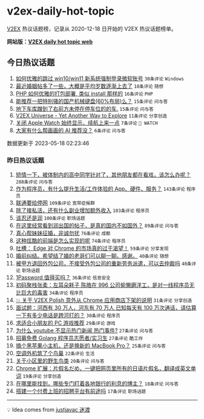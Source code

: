 # v2ex-daily-hot-topic

[V2EX](https://www.v2ex.com/) 热议话题榜，记录从 2020-12-18 日开始的 V2EX 热议话题榜单。

**网站版：[V2EX daily hot topic web](https://boojack.github.io/v2ex-daily-hot-topic-web/)**

## 今日热议话题

<!-- TODAY BEGIN -->

1. [如何优雅的跳过 win10/win11 新系统强制登录微软账号](https://www.v2ex.com/t/940889) `30条评论` `Windows`
1. [最近婚姻帖多了一些，大概是平均岁数逐渐上去了](https://www.v2ex.com/t/940894) `18条评论` `随想`
1. [PHP 如何优雅的打包部署, 类似 install 那样的](https://www.v2ex.com/t/940901) `16条评论` `PHP`
1. [能推荐一把特别骚的国产机械键盘(60%布局)么？](https://www.v2ex.com/t/940883) `15条评论` `问与答`
1. [地下车库蹭到了右前方未停在停车位的的车.](https://www.v2ex.com/t/940878) `15条评论` `问与答`
1. [V2EX Universe - Yet Another Way to Explore](https://www.v2ex.com/t/940876) `11条评论` `分享创造`
1. [关闭 Apple Watch 始终显示，续航上来一点](https://www.v2ex.com/t/940893) `7条评论` ` WATCH`
1. [大家有什么帮画画的 AI 推荐没？](https://www.v2ex.com/t/940897) `6条评论` `问与答`

数据更新于 2023-05-18 02:23:46

<!-- TODAY END -->

### 昨日热议话题

<!-- YESTERDAY BEGIN -->

1. [矫情一下，被体制内的高中同学针对了，其他朋友都在看戏，该怎么办呢？](https://www.v2ex.com/t/940625) `288条评论` `问与答`
1. [作为程序员，有什么提升生活/工作体验的 App、硬件、服务？](https://www.v2ex.com/t/940584) `143条评论` `程序员`
1. [联通要给停网](https://www.v2ex.com/t/940596) `109条评论` `宽带症候群`
1. [除了接私活，还有什么副业增加额外收入](https://www.v2ex.com/t/940645) `103条评论` `程序员`
1. [该忍还是润](https://www.v2ex.com/t/940576) `100条评论` `职场话题`
1. [在这里经常看到润出国的帖子，是真的国内不如国外？](https://www.v2ex.com/t/940578) `89条评论` `问与答`
1. [真心帮妹妹征婚，非诚勿扰](https://www.v2ex.com/t/940614) `76条评论` `成都`
1. [这种炫酷的前端是怎么实现的呢](https://www.v2ex.com/t/940640) `74条评论` `程序员`
1. [吐槽： Edge 对 Chrome 的市场真的过于渴望！](https://www.v2ex.com/t/940612) `59条评论` `分享发现`
1. [婚前纠结。希望结了婚的老哥们可以聊一聊。感谢。](https://www.v2ex.com/t/940833) `40条评论` `随想`
1. [被甲方退回外包公司，不接受外包公司的重新劳务派遣，可以去仲裁吗](https://www.v2ex.com/t/940730) `40条评论` `职场话题`
1. [1Password 值得买吗？](https://www.v2ex.com/t/940806) `36条评论` `信息安全`
1. [初码聚栈张柔：左耳朵耗子 陈皓在 996 公司偷懒磨洋工，是对一线程序员无比巨大的毒害](https://www.v2ex.com/t/940775) `34条评论` `程序员`
1. [💥 关于 V2EX Polish 意外从 Chrome 应用商店下架的说明](https://www.v2ex.com/t/940580) `31条评论` `分享创造`
1. [面试题：河西有 30 万人，河东有 70 万人 已知每天有 100 万次通话，请估算一下有多少电话是跨河打的？](https://www.v2ex.com/t/940777) `30条评论` `程序员`
1. [求适合小朋友的 PC 游戏推荐](https://www.v2ex.com/t/940717) `29条评论` `游戏`
1. [为什么 youtube 不显示热门新闻 热门事件?](https://www.v2ex.com/t/940796) `27条评论` `问与答`
1. [招募免费 Golang 程序员志愿者/实习生](https://www.v2ex.com/t/940784) `27条评论` `酷工作`
1. [搞个黑苹果小主机，还是换新的 MacBook Pro？](https://www.v2ex.com/t/940690) `25条评论` `问与答`
1. [空调外机筑了个鸟巢](https://www.v2ex.com/t/940704) `22条评论` `生活`
1. [关于小区里的野生鸟类](https://www.v2ex.com/t/940594) `20条评论` `问与答`
1. [Chrome 扩展：片假名だめ，一键把网页里所有的日语片假名，翻译成英文单词](https://www.v2ex.com/t/940756) `19条评论` `分享创造`
1. [在哪里能找到，哪些专门盯着各地银行的利息的博主？](https://www.v2ex.com/t/940606) `18条评论` `问与答`
1. [搭建一个付费上班的招聘平台有前途吗](https://www.v2ex.com/t/940733) `17条评论` `职场话题`

<!-- YESTERDAY END -->

---

💡 Idea comes from [justjavac 迷渡](https://github.com/justjavac/)
